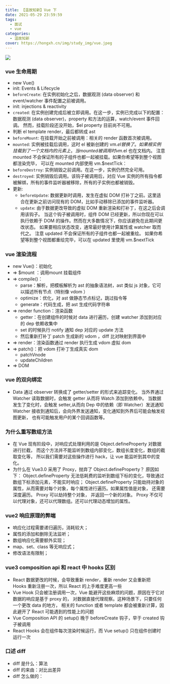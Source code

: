 ```yaml
---
title: 【温故知新】Vue 下
date: 2021-05-29 23:59:59
tags:
  - 面试
  - vue
categories:
  - 温故知新
cover: https://hongxh.cn/img/study_img/vue.jpeg
---
```


![](https://hongxh.cn/img/study_img/vue.jpeg)

### vue 生命周期
- new Vue()
- init: Events & Lifecycle
- `beforeCreate`: 在实例初始化之后，数据观测 (data observer) 和 event/watcher 事件配置之前被调用。
- init: injections & reactivity
- `created`: 在实例创建完成后被立即调用。在这一步，实例已完成以下的配置：
  数据观测 (data observer)，property 和方法的运算，watch/event 事件回调。
  然而，挂载阶段还没开始，$el property 目前尚不可用。
- 判断 el template render，最后都转成 ast
- `beforeMount`: 在挂载开始之前被调用：相关的 render 函数首次被调用。
- `mounted`: 实例被挂载后调用，这时 el 被新创建的 vm.$el 替换了。
  如果根实例挂载到了一个文档内的元素上，当 mounted 被调用时 vm.$el 也在文档内。
  注意 mounted 不会保证所有的子组件也都一起被挂载。如果你希望等到整个视图都渲染完毕，
  可以在 mounted 内部使用 vm.$nextTick：
- `beforeDestroy`: 实例销毁之前调用。在这一步，实例仍然完全可用。
- `destroyed`: 实例销毁后调用。该钩子被调用后，对应 Vue 实例的所有指令都被解绑，所有的事件监听器被移除，所有的子实例也都被销毁。
- 更新:
  - `beforeUpdate`: 数据更新时调用，发生在虚拟 DOM 打补丁之前。这里适合在更新之前访问现有的 DOM，比如手动移除已添加的事件监听器。
  - `update`: 由于数据更改导致的虚拟 DOM 重新渲染和打补丁，在这之后会调用该钩子。
    当这个钩子被调用时，组件 DOM 已经更新，所以你现在可以执行依赖于 DOM 的操作。然而在大多数情况下，你应该避免在此期间更改状态。
    如果要相应状态改变，通常最好使用计算属性或 watcher 取而代之。 注意 updated 不会保证所有的子组件也都一起被重绘。
    如果你希望等到整个视图都重绘完毕，可以在 updated 里使用 vm.$nextTick

### vue 渲染流程
- new Vue()：初始化
- => $mount ：调用mount 挂载组件
- => compile()：
  - parse：解析，把模板解析为 ast 的抽象语法树，ast 类似 js 对象，它可以描述所有节点（特别像 vdom ）
  - optimize：优化，对 ast 做静态节点标记，跳过指令等
  - generate：代码生成，把 ast 生成代码字符串
- => render function：渲染函数
  - getter：在创建组件的时候对 data 进行遍历，创建 watcher 添加到对应的 dep 依赖收集中
  - set 的时候执行 notify 通知 dep 对应的 update 方法
  - 然后重新打补丁 patch 生成新的 vdom ，diff 比对映射到界面中
- => render：渲染函数通过 render 执行生成 vdom 虚拟 dom
- => patch()：把 vdom 打补丁生成真实 dom
  - patchVnode
  - updateChildren
- => DOM


### vue 的双向绑定
- Data 通过 observer 转换成了 getter/setter 的形式来追踪变化。
  当外界通过 Watcher 读取数据时，会触发 getter 从而将 Watch 添加到依赖中。
  当数据发生了变化时，会触发 setter,从而向 Dep 中的依赖（即 Watcher）发送通知
  Watcher 接收到通知后，会向外界发送通知，变化通知到外界后可能会触发视图更新，
  也有可能触发用户的某个回调函数等。


### 为什么重写数组方法
- 在 Vue 现有阶段中，对响应式处理利用的是 Object.defineProperty 对数据进行拦截，
  而这个方法并不能监听到数组内部变化，数组长度变化，数组的截取变化等，
  所以我们需要对这些操作进行 hack，让 vue 能监听到其中的变化。
- 为什么在 Vue3.0 采用了 Proxy，抛弃了 Object.defineProperty？
  原因如下：
  Object.defineProperty 无法低耗费的监听到数组下标的变化，导致通过数组下标添加元素，不能实时响应；
  Object.defineProperty 只能劫持对象的属性，从而需要对每个对象，每个属性进行遍历。如果属性值是对象，
  还需要深度遍历。 Proxy 可以劫持整个对象， 并返回一个新的对象。
  Proxy 不仅可以代理对象，还可以代理数组。还可以代理动态增加的属性。


### vue2 响应原理的弊端
- 响应化过程需要递归遍历，消耗较大；
- 属性的添加和删除无法监听；
- 数组响应化需要额外实现；
- map、set、class 等无响应式；
- 修改语法有限制；


### vue3 composition api 和 react 中 hooks 区别
- React 数据更改的时候，会导致重新 render，重新 render 又会重新把 Hooks 重新注册一次，所以 React 的上手难度更高一些
- Vue Hook 只会被注册调用一次，Vue 能避开这些麻烦的问题，原因在于它对数据的响应是基于 proxy 的，
  对数据直接代理观察。这种场景下，只要任何一个更改 data 的地方，
  相关的 function 或者 template 都会被重新计算，因此避开了 React 可能遇到的性能上的问题
- Vue Composition API 的 setup() 晚于 beforeCreate 钩子，早于 created 钩子被调用
- React Hooks 会在组件每次渲染时候运行，而 Vue setup() 只在组件创建时运行一次


### 口述 diff
- diff 是什么：算法
- diff 的来由：对比出差异
- diff 怎么做的：
